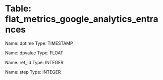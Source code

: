 Table: flat_metrics_google_analytics_entrances
==============================================

Name: dptime
Type: TIMESTAMP

Name: dpvalue
Type: FLOAT

Name: ref_id
Type: INTEGER

Name: step
Type: INTEGER

